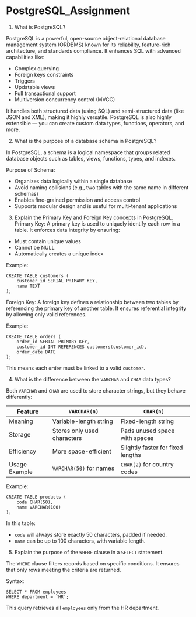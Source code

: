 # PostgreSQL_Assignment


1. What is PostgreSQL?

PostgreSQL is a powerful, open-source object-relational database management system (ORDBMS) known for its reliability, feature-rich architecture, and standards compliance. It enhances SQL with advanced capabilities like:

* Complex querying
* Foreign keys constraints
* Triggers
* Updatable views
* Full transactional support
* Multiversion concurrency control (MVCC)

It handles both structured data (using SQL) and semi-structured data (like JSON and XML), making it highly versatile. PostgreSQL is also highly extensible — you can create custom data types, functions, operators, and more.


2. What is the purpose of a database schema in PostgreSQL?

In PostgreSQL, a schema is a logical namespace that groups related database objects such as tables, views, functions, types, and indexes.

Purpose of Schema:

* Organizes data logically within a single database
* Avoid naming collisions (e.g., two tables with the same name in different schemas)
* Enables fine-grained permission and access control
* Supports modular design and is useful for multi-tenant applications


3. Explain the Primary Key and Foreign Key concepts in PostgreSQL.
Primary Key:
A primary key is used to uniquely identify each row in a table. It enforces data integrity by ensuring:

* Must contain unique values
* Cannot be NULL
* Automatically creates a unique index

Example:
```
CREATE TABLE customers (
    customer_id SERIAL PRIMARY KEY,
    name TEXT
);
```

Foreign Key:
A foreign key defines a relationship between two tables by referencing the primary key of another table. It ensures referential integrity by allowing only valid references.

Example:
```
CREATE TABLE orders (
    order_id SERIAL PRIMARY KEY,
    customer_id INT REFERENCES customers(customer_id),
    order_date DATE
);
```
This means each `order` must be linked to a valid `customer`.



4. What is the difference between the `VARCHAR` and `CHAR` data types?

Both `VARCHAR` and `CHAR` are used to store character strings, but they behave differently:

| Feature       | `VARCHAR(n)`                | `CHAR(n)`                         |
| ------------- | --------------------------- | --------------------------------- |
| Meaning       | Variable-length string      | Fixed-length string               |
| Storage       | Stores only used characters | Pads unused space with spaces     |
| Efficiency    | More space-efficient        | Slightly faster for fixed lengths |
| Usage Example | `VARCHAR(50)` for names     | `CHAR(2)` for country codes       |

Example:
```
CREATE TABLE products (
    code CHAR(50),
    name VARCHAR(100)
);
```


In this table:

* `code` will always store exactly 50 characters, padded if needed.
* `name` can be up to 100 characters, with variable length.


5. Explain the purpose of the `WHERE` clause in a `SELECT` statement.

The `WHERE` clause filters records based on specific conditions. It ensures that only rows meeting the criteria are returned.

Syntax:
```
SELECT * FROM employees
WHERE department = 'HR';
```

This query retrieves all `employees` only from the HR department.

